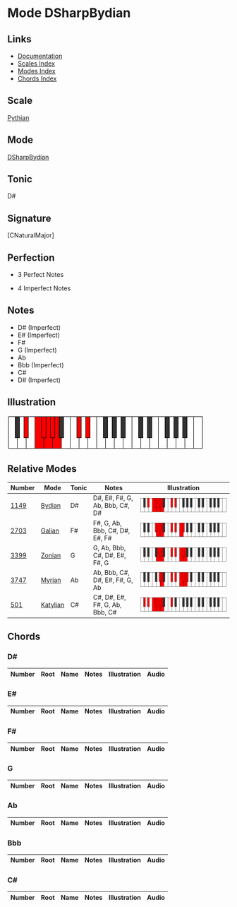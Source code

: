 # Mode DSharpBydian

## Links

- [Documentation](index.md)
- [Scales Index](Scales.md)
- [Modes Index](Modes.md)
- [Chords Index](Chords.md)

## Scale

[Pythian](ScalePythian.md)

## Mode

[DSharpBydian](ModeDSharpBydian.md)

## Tonic

D#

## Signature

[CNaturalMajor]

## Perfection

 - 3 Perfect Notes

 - 4 Imperfect Notes

## Notes

- D# (Imperfect)
- E# (Imperfect)
- F#
- G (Imperfect)
- Ab
- Bbb (Imperfect)
- C#
- D# (Imperfect)

## Illustration

![DSharpBydian](ModeDSharpBydian.png)

## Relative Modes

| Number | Mode | Tonic | Notes | Illustration |
|--------|------|-------|-------|--------------|
| [1149](https://ianring.com/musictheory/scales/1149) | [Bydian](ModeBydian.md) | D# | D#, E#, F#, G, Ab, Bbb, C#, D# | ![DSharpBydian](ModeDSharpBydian.png) |
| [2703](https://ianring.com/musictheory/scales/2703) | [Galian](ModeGalian.md) | F# | F#, G, Ab, Bbb, C#, D#, E#, F# | ![FSharpGalian](ModeFSharpGalian.png) |
| [3399](https://ianring.com/musictheory/scales/3399) | [Zonian](ModeZonian.md) | G | G, Ab, Bbb, C#, D#, E#, F#, G | ![GNaturalZonian](ModeGNaturalZonian.png) |
| [3747](https://ianring.com/musictheory/scales/3747) | [Myrian](ModeMyrian.md) | Ab | Ab, Bbb, C#, D#, E#, F#, G, Ab | ![AFlatMyrian](ModeAFlatMyrian.png) |
| [501](https://ianring.com/musictheory/scales/501) | [Katylian](ModeKatylian.md) | C# | C#, D#, E#, F#, G, Ab, Bbb, C# | ![CSharpKatylian](ModeCSharpKatylian.png) |

## Chords

### D#

| Number | Root | Name | Notes | Illustration | Audio |
|--------|------|------|-------|--------------|-------|

### E#

| Number | Root | Name | Notes | Illustration | Audio |
|--------|------|------|-------|--------------|-------|

### F#

| Number | Root | Name | Notes | Illustration | Audio |
|--------|------|------|-------|--------------|-------|

### G

| Number | Root | Name | Notes | Illustration | Audio |
|--------|------|------|-------|--------------|-------|

### Ab

| Number | Root | Name | Notes | Illustration | Audio |
|--------|------|------|-------|--------------|-------|

### Bbb

| Number | Root | Name | Notes | Illustration | Audio |
|--------|------|------|-------|--------------|-------|

### C#

| Number | Root | Name | Notes | Illustration | Audio |
|--------|------|------|-------|--------------|-------|


